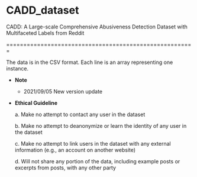 # CADD_dataset
CADD: A Large-scale Comprehensive Abusiveness Detection Dataset with Multifaceted Labels from Reddit

=======================================================

 The data is in the CSV format. Each line is an array representing one instance. 

* __Note__
  * 2021/09/05 New version update

* __Ethical Guideline__

  a. Make no attempt to contact any user in the dataset

  b. Make no attempt to deanonymize or learn the identity of any user in the dataset

  c. Make no attempt to link users in the dataset with any external information (e.g., an account on another website)
  
  d. Will not share any portion of the data, including example posts or excerpts from posts, with any other party

